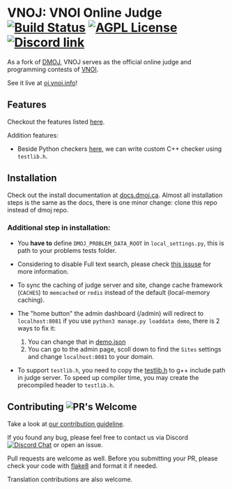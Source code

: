 # VNOJ: VNOI Online Judge [![Build Status](https://github.com/VNOI-Admin/OJ/workflows/build/badge.svg)](https://github.com/VNOI-Admin/OJ/actions/) [![AGPL License](https://img.shields.io/badge/license-AGPLv3.0-blue.svg)](http://www.gnu.org/licenses/agpl-3.0) [![Discord link](https://img.shields.io/discord/660930260405190688?color=%237289DA&label=Discord&logo=Discord)](https://discord.com/invite/TDyYVyd)

As a fork of [DMOJ](https://github.com/DMOJ/online-judge), VNOJ serves as the official online judge and programming contests of [VNOI](https://vnoi.info/).

See it live at [oj.vnoi.info](http://oj.vnoi.info/)!

## Features

Checkout the features listed [here](https://github.com/DMOJ/online-judge#features).

Addition features:

- Beside Python checkers [here](https://docs.dmoj.ca/#/problem_format/custom_checkers), we can write custom C++ checker using `testlib.h`.

## Installation

Check out the install documentation at [docs.dmoj.ca](https://docs.dmoj.ca/#/site/installation). Almost all installation steps is the same as the docs, there is one minor change: clone this repo instead of dmoj repo.

### Additional step in installation:

- You **have to** define `DMOJ_PROBLEM_DATA_ROOT` in `local_settings.py`, this is path to your problems tests folder.

- Considering to disable Full text search, please check [this issuse](https://github.com/VNOI-Admin/OJ/issues/4) for more information.

- To sync the caching of judge server and site, change cache framework (`CACHES`) to `memcached` or `redis` instead of the default (local-memory caching).

- The "home button" the admin dashboard (/admin) will redirect to `localhost:8081` if you use `python3 manage.py loaddata demo`, there is 2 ways to fix it:

  1. You can change that in [demo.json](judge/fixtures/demo.json)
  2. You can go to the admin page, scoll down to find the `Sites` settings and change `localhost:8081` to your domain.

- To support `testlib.h`, you need to copy the [testlib.h](https://github.com/MikeMirzayanov/testlib/blob/master/testlib.h) to g++ include path in judge server. To speed up compiler time, you may create the precompiled header to `testlib.h`.

## Contributing ![PR's Welcome](https://img.shields.io/badge/PRs-welcome-brightgreen.svg?style=flat)

Take a look at [our contribution guideline](contributing.md).

If you found any bug, please feel free to contact us via Discord [![Discord Chat](https://img.shields.io/discord/660930260405190688?color=%237289DA&label=Discord&logo=Discord)](https://discord.gg/TDyYVyd) or open an issue.

Pull requests are welcome as well. Before you submitting your PR, please check your code with [flake8](https://flake8.pycqa.org/en/latest/) and format it if needed.

Translation contributions are also welcome.
